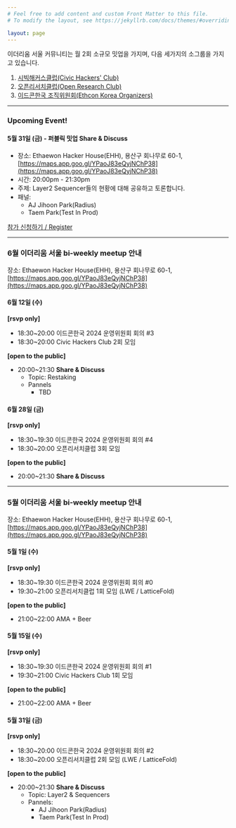 ```yaml
---
# Feel free to add content and custom Front Matter to this file.
# To modify the layout, see https://jekyllrb.com/docs/themes/#overriding-theme-defaults

layout: page
---
```


이더리움 서울 커뮤니티는 월 2회 소규모 밋업을 가지며, 다음 세가지의 소그룹을 가지고 있습니다.

1. [시빅해커스클럽(Civic Hackers' Club)](/civic-hackers-club)
2. [오픈리서치클럽(Open Research Club)](/open-research-club)
3. [이드콘한국 조직위원회(Ethcon Korea Organizers)](/ethcon)

***
### Upcoming Event!

#### 5월 31일 (금) - 퍼블릭 밋업 Share & Discuss

* 장소: Ethaewon Hacker House(EHH), 용산구 회나무로 60-1, [https://maps.app.goo.gl/YPaoJ83eQyjNChP38](https://maps.app.goo.gl/YPaoJ83eQyjNChP38)
* 시간: 20:00pm - 21:30pm
* 주제: Layer2 Sequencer들의 현황에 대해 공유하고 토론합니다.
* 패널:
    * AJ Jihoon Park(Radius)
    * Taem Park(Test In Prod)

[참가 신청하기 / Register](https://forms.gle/xViZadpB2oDrJReA7)

***

### 6월 이더리움 서울 bi-weekly meetup 안내
장소: Ethaewon Hacker House(EHH), 용산구 회나무로 60-1, [https://maps.app.goo.gl/YPaoJ83eQyjNChP38](https://maps.app.goo.gl/YPaoJ83eQyjNChP38)

#### 6월 12일 (수)
**[rsvp only]**
* 18:30~20:00 이드콘한국 2024 운영위원회 회의 #3
* 18:30~20:00 Civic Hackers Club 2회 모임

**[open to the public]**
* 20:00~21:30 **Share & Discuss**
  * Topic: Restaking
  * Pannels
    * TBD

#### 6월 28일 (금)
**[rsvp only]**
* 18:30~19:30 이드콘한국 2024 운영위원회 회의 #4
* 18:30~20:00 오픈리서치클럽 3회 모임

**[open to the public]**
* 20:00~21:30 **Share & Discuss**

***

### 5월 이더리움 서울 bi-weekly meetup 안내
장소: Ethaewon Hacker House(EHH), 용산구 회나무로 60-1, [https://maps.app.goo.gl/YPaoJ83eQyjNChP38](https://maps.app.goo.gl/YPaoJ83eQyjNChP38)

#### 5월 1일 (수)
**[rsvp only]**
* 18:30~19:30 이드콘한국 2024 운영위원회 회의 #0
* 19:30~21:00 오픈리서치클럽 1회 모임 (LWE / LatticeFold)

**[open to the public]**
* 21:00~22:00 AMA  + Beer

#### 5월 15일 (수)
**[rsvp only]**
* 18:30~19:30 이드콘한국 2024 운영위원회 회의 #1
* 19:30~21:00 Civic Hackers Club 1회 모임

**[open to the public]**
* 21:00~22:00 AMA  + Beer


#### 5월 31일 (금)
**[rsvp only]**
* 18:30~20:00 이드콘한국 2024 운영위원회 회의 #2
* 18:30~20:00 오픈리서치클럽 2회 모임 (LWE / LatticeFold)

**[open to the public]**
* 20:00~21:30 **Share & Discuss**
  * Topic: Layer2 & Sequencers 
  * Pannels:
    * AJ Jihoon Park(Radius)
    * Taem Park(Test In Prod)
   

